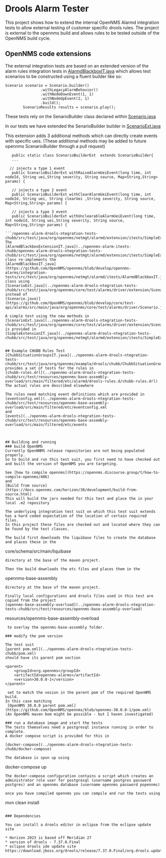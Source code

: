 # Drools Alarm Tester

This project shows how to extend the internal OpenNMS Alarmd integration tests to allow external testing of customer specific drools rules.
The project is external to the opennms build and allows rules to be tested outside of the OpenNMS build cycle.

## OpenNMS code extensions

The external integration tests are based on an extended version of the alarm rules integration tests in 
[AlarmdBlackboxIT.java](https://github.com/OpenNMS/opennms/blob/develop/opennms-alarms/integration-tests/src/test/java/org/opennms/netmgt/alarmd/itests/AlarmdBlackboxIT.java )
which allows test scenarios to be constructed using a fluent builder like so:
```
Scenario scenario = Scenario.builder()
                .withLegacyAlarmBehavior()
                .withNodeDownEvent(1, 1)
                .withNodeUpEvent(2, 1)
                .build();
        ScenarioResults results = scenario.play();
```

These tests rely on the SenarioBuilder class declared within [Scenario.java](https://github.com/OpenNMS/opennms/blob/develop/core/test-api/alarms/src/main/java/org/opennms/core/test/alarms/driver/Scenario.java)

In our tests we have extended the SenarioBuilder  builder in 
[ScenarioExt.java](../opennms-alarm-drools-ntegration-tests-chubb/src/test/java/org/opennms/core/test/alarms/driver/extension/ScenarioExt.java)

This extension adds 3 additional methods which can directly create events with specific ueis. 
(These additional methods may be added to future opennms ScenarioBuilder through a pull request)
```
   public static class ScenarioBuilderExt  extends ScenarioBuilder{
   ...

  // injects a type 1 event
   public ScenarioBuilderExt withRaiseAlarmUeiEvent(long time, int nodeId, String uei,String severity, String source, Map<String,String> params) {
  
   // injects a type 2 event
   public ScenarioBuilderExt withClearAlarmUeiEvent(long time, int nodeId, String uei, String clearUei ,String severity, String source, Map<String,String> params) {

   // injects a type 3 event
   public ScenarioBuilderExt withUnclearableAlarmUeiEvent(long time, int nodeId, String uei,String severity, String source, Map<String,String> params) {

```/opennms-alarm-drools-ntegration-tests-chubb/src/test/java/org/opennms/netmgt/alarmd/extension/itests/SimpleExtensionIT.java
The 
[AlarmdBlackboxExtensionIT.java](../opennms-alarm-itests-chubb/opennms-alarm-drools-ntegration-tests-chubb/src/test/java/org/opennms/netmgt/alarmd/extension/itests/SimpleExtensionIT.java)
class re-implements the  
[AlarmdBlackboxIT.java](https://github.com/OpenNMS/opennms/blob/develop/opennms-alarms/integration-tests/src/test/java/org/opennms/netmgt/alarmd/itests/AlarmdBlackboxIT.java)
class using 
[ScenarioExt.java](../opennms-alarm-drools-ntegration-tests-chubb/src/test/java/org/opennms/core/test/alarms/driver/extension/ScenarioExt.java) 
instead of 
[Scenario.java)](https://github.com/OpenNMS/opennms/blob/develop/core/test-api/alarms/src/main/java/org/opennms/core/test/alarms/driver/Scenario.java)

A simple test using the new methods in 
[ScenarioExt.java](../opennms-alarm-drools-ntegration-tests-chubb/src/test/java/org/opennms/core/test/alarms/driver/extension/ScenarioExt.java) 
is provided in 
[SimpleExtensionIT.java](../opennms-alarm-drools-ntegration-tests-chubb/src/test/java/org/opennms/netmgt/alarmd/extension/itests/SimpleExtensionIT.java) 


## Example CHUBB Rules Test
[ChubbSituationGroupsIT.java](../opennms-alarm-drools-ntegration-tests-chubb/src/test/java/org/opennms/example/drools/chubb/ChubbSituationGroupsIT.java)
provides a set of tests for the rules in 
[chubb-rules.drl](../opennms-alarm-drools-ntegration-tests-chubb/src/test/resources/opennms-base-assembly-overload/src/main/filtered/etc/alarmd/drools-rules.d/chubb-rules.drl)
The actual rules are described elsewhere

The rules need matching event definitions which are provided in 
[eventconfig.xml](../opennms-alarm-drools-ntegration-tests-chubb/src/test/resources/opennms-base-assembly-overload/src/main/filtered/etc/eventconfig.xml
and
[events](../opennms-alarm-drools-ntegration-tests-chubb/src/test/resources/opennms-base-assembly-overload/src/main/filtered/etc/events



## Building and running
### build OpenNMS
Currently OpenNNMS release repositories are not being populated properly. 
So to build and run this test suit, you first need to have checked out and built the version of OpenNMS you are targeting.

See [how to compile opennms](https://opennms.discourse.group/t/how-to-compile-opennms/486)
and 
[Build from source](https://docs.opennms.com/horizon/30/development/build-from-source.html)
This will build the jars needed for this test and place the in your local .m2 repository

The underlying integration test suit on which this test suit extends has a hard coded expectation of the location of certain required files.
In this project these files are checked out and located where they can be found by the test classes.

The build first downloads the liquibase files to create the database and places these in the 
```
core/schema/src/main/liquibase
``` 
directory at the base of the maven project.

Then the build downloads the etc files and places them in the 
```
opennms-base-assembly
```
directory at the base of the maven project.

Finally local configurations and drools files used in this test are copied from the project 
[opennms-base-assembly-overload](../opennms-alarm-drools-ntegration-tests-chubb/src/test/resources/opennms-base-assembly-overload)

```
resources/opennms-base-assembly-overload
```
 to overlay the opennms-base-assembly folder.

### modify the pom version 

The test suit
[parent pom.xml](../opennms-alarm-drools-ntegration-tests-chubb/pom.xml)
should have its parent pom section
```
	<parent>
		<groupId>org.opennms</groupId>
		<artifactId>opennms-alarms</artifactId>
		<version>30.0.0-1</version>
	</parent>
```
 set to match the vesion in the parent pom of the required OpenNMS build. 
In this case matching 
 [OpenNMS 30.0.0 parent pom.xml](https://github.com/OpenNMS/opennms/blob/opennms-30.0.0-1/pom.xml)
(An OpenNMS maven bom might be possible - but I haven investigated)

### run a database image and start the tests
The tests themselves need a postgresql instance running in order to complete.
A docker compose script is provided for this in

[docker-compose](../opennms-alarm-drools-ntegration-tests-chubb/docker-compose)

The database is spun up using
```
docker-compose up
```
The docker-compose configuration contains a script which creates an administrator role user for postgresql (username postgres password postgres) and an opennms database (username opennms password popennms) 

once you have compiled opennms you can compile and run the tests using

```
mvn clean install
```

### Dependencies

You can install a drools editor in eclipse from the eclipse update site

* Horizon 2023 is based off Meridian 27
* version of drools - 7.37.0.Final
* eclipse drools ide update site https://download.jboss.org/drools/release/7.37.0.Final/org.drools.updatesite/
